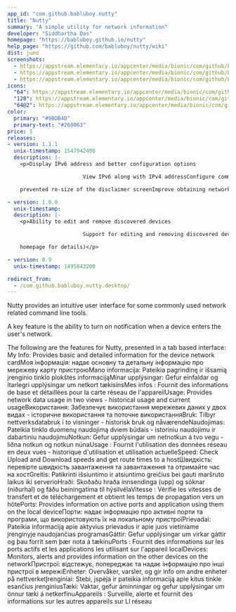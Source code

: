 ```yaml
---
app_id: "com.github.babluboy.nutty"
title: "Nutty"
summary: "A simple utility for network information"
developer: "Siddhartha Das"
homepage: "https://babluboy.github.io/nutty"
help_page: "https://github.com/babluboy/nutty/wiki"
dist: juno
screenshots:
  - https://appstream.elementary.io/appcenter/media/bionic/com/github/babluboy.nutty/614E4FDE7514260E2CF305712261C8CB/screenshots/image-1_orig.png
  - https://appstream.elementary.io/appcenter/media/bionic/com/github/babluboy.nutty/614E4FDE7514260E2CF305712261C8CB/screenshots/image-2_orig.png
  - https://appstream.elementary.io/appcenter/media/bionic/com/github/babluboy.nutty/614E4FDE7514260E2CF305712261C8CB/screenshots/image-3_orig.png
icons:
  "64": https://appstream.elementary.io/appcenter/media/bionic/com/github/babluboy.nutty/614E4FDE7514260E2CF305712261C8CB/icons/64x64/com.github.babluboy.nutty_com.github.babluboy.nutty.png
  "128": https://appstream.elementary.io/appcenter/media/bionic/com/github/babluboy.nutty/614E4FDE7514260E2CF305712261C8CB/icons/128x128/com.github.babluboy.nutty_com.github.babluboy.nutty.png
  "64@2": https://appstream.elementary.io/appcenter/media/bionic/com/github/babluboy.nutty/614E4FDE7514260E2CF305712261C8CB/icons/64x64@2/com.github.babluboy.nutty_com.github.babluboy.nutty.png
color:
  primary: "#9BDB4D"
  primary-text: "#260063"
price: 1
releases:
- version: 1.1.1
  unix-timestamp: 1547942400
  description: |-
    <p>Display IPv6 address and better configuration options

                        View IPv6 along with IPv4 addressConfigure commands for non elementary OS distrosFix a bug which

    prevented re-size of the disclaimer screenImprove obtaining network details with use of ip command instead of the ifconfig one</p>

- version: 1.0.0
  unix-timestamp: 
  description: |-
    <p>Ability to edit and remove discovered devices

                        Support for editing and removing discovered devicesA shiny new icon and brandingNew shortcuts (check

    homepage for details)</p>

- version: 0.9
  unix-timestamp: 1495843200

redirect_from:
  - /com.github.babluboy.nutty.desktop/
---
```

<p>Nutty provides an intuitive user interface for some commonly used network related command line tools.</p>
<p>A key feature is the ability to turn on notification when a device enters the user&apos;s network.</p>
<p>The following are the features for Nutty, presented in a tab based interface:
            My Info: Provides basic and detailed information for the device network cardМоя інформація: надає основну
та детальну інформацію про мережеву карту пристроюMano informacija: Pateikia pagrindinę ir išsamią įrenginio tinklo plokštės informacijąMínar upplýsingar: Gefur einfaldar og ítarlegri upplýsingar um netkort tækisinsMes infos : Fournit des informations de base et détaillées pour la carte réseau de l&apos;appareilUsage: Provides network data usage in two views - historical usage and current usageВикористання: Забезпечує використання мережевих даних у двох видах - історичне використання та поточне використанняBruk: Tilbyr nettverksdatabruk i to visninger - historisk bruk og nåværendeNaudojimas: Pateikia tinklo duomenų naudojimą dviem būdais - istoriniu naudojimu ir dabartiniu naudojimuNotkun: Gefur upplýsingar um netnotkun á tvo vegu - liðna notkun og notkun núnaUsage : Fournit l&apos;utilisation des données réseau en deux vues - historique d&apos;utilisation et utilisation actuelleSpeed: Check Upload and Download speeds and get route times to a hostШвидкість: перевірте швидкість завантаження та завантаження та отримайте час на хостGreitis: Patikrinti išsiuntimo ir atsiuntimo greičius bei gauti maršruto laikus iki serverioHraði: Skoðaðu hraða innsendinga (upp) og sóknar (niðurhal) og fáðu beiningatíma til hýsilvélaVitesse : Vérifie les vitesses de transfert et de téléchargement et obtient les temps de propagation vers un hôtePorts: Provides information on active ports and application using them on the local deviceПорти: надає інформацію про активні порти та програми, що використовують їх на локальному пристроїPrievadai: Pateikia informaciją apie aktyvius prievadus ir apie juos vietiniame įrenginyje naudojančias programasGáttir: Gefur upplýsingar um virkar gáttir og þau forrit sem þær nota á tækinuPorts : Fournit des informations sur les ports actifs et les applications les utilisant sur l&apos;appareil localDevices: Monitors, alerts and provides information on the other devices on the networkПристрої: відстежує, попереджає та надає інформацію про інші пристрої в мережіEnheter: Overvåker, varsler, og gir info om andre enheter på nettverketĮrenginiai: Stebi, įspėja ir pateikia informaciją apie kitus tinkle esančius įrenginiusTæki: Vaktar, gefur áminningar og gefur upplýsingar um önnur tæki á netkerfinuAppareils : Surveille, alerte et fournit des informations sur les autres appareils sur Ll réseau</p>
